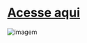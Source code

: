 
# [Acesse aqui](https://pagina-de-login-responsivo.vercel.app/)



![imagem](https://user-images.githubusercontent.com/82781818/116137936-3213c000-a6a2-11eb-8045-6d9ff3f867b1.PNG)

